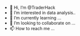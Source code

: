 - 👋 Hi, I’m @TraderHack
- 👀 I’m interested in data analysis..
- 🌱 I’m currently learning ...
- 💞️ I’m looking to collaborate on ...
- 📫 How to reach me ...

<!---
walterthesmart/walterthesmart is a ✨ special ✨ repository because its `README.md` (this file) appears on your GitHub profile.
You can click the Preview link to take a look at your changes.
--->
